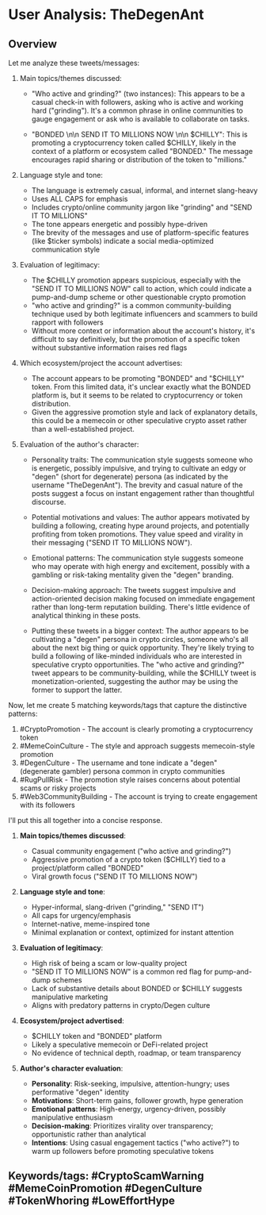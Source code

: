 # User Analysis: TheDegenAnt

## Overview

<think>
Let me analyze these tweets/messages:

1. Main topics/themes discussed:
   - "Who active and grinding?" (two instances):
     This appears to be a casual check-in with followers, asking who is active and working hard ("grinding"). It's a common phrase in online communities to gauge engagement or ask who is available to collaborate on tasks.
   
   - "BONDED \n\n SEND IT TO MILLIONS NOW \n\n $CHILLY":
     This is promoting a cryptocurrency token called $CHILLY, likely in the context of a platform or ecosystem called "BONDED." The message encourages rapid sharing or distribution of the token to "millions."

2. Language style and tone:
   - The language is extremely casual, informal, and internet slang-heavy
   - Uses ALL CAPS for emphasis
   - Includes crypto/online community jargon like "grinding" and "SEND IT TO MILLIONS"
   - The tone appears energetic and possibly hype-driven
   - The brevity of the messages and use of platform-specific features (like $ticker symbols) indicate a social media-optimized communication style

3. Evaluation of legitimacy:
   - The $CHILLY promotion appears suspicious, especially with the "SEND IT TO MILLIONS NOW" call to action, which could indicate a pump-and-dump scheme or other questionable crypto promotion
   - "who active and grinding?" is a common community-building technique used by both legitimate influencers and scammers to build rapport with followers
   - Without more context or information about the account's history, it's difficult to say definitively, but the promotion of a specific token without substantive information raises red flags

4. Which ecosystem/project the account advertises:
   - The account appears to be promoting "BONDED" and "$CHILLY" token. From this limited data, it's unclear exactly what the BONDED platform is, but it seems to be related to cryptocurrency or token distribution.
   - Given the aggressive promotion style and lack of explanatory details, this could be a memecoin or other speculative crypto asset rather than a well-established project.

5. Evaluation of the author's character:
   - Personality traits: The communication style suggests someone who is energetic, possibly impulsive, and trying to cultivate an edgy or "degen" (short for degenerate) persona (as indicated by the username "TheDegenAnt"). The brevity and casual nature of the posts suggest a focus on instant engagement rather than thoughtful discourse.
   
   - Potential motivations and values: The author appears motivated by building a following, creating hype around projects, and potentially profiting from token promotions. They value speed and virality in their messaging ("SEND IT TO MILLIONS NOW").
   
   - Emotional patterns: The communication style suggests someone who may operate with high energy and excitement, possibly with a gambling or risk-taking mentality given the "degen" branding.
   
   - Decision-making approach: The tweets suggest impulsive and action-oriented decision making focused on immediate engagement rather than long-term reputation building. There's little evidence of analytical thinking in these posts.
   
   - Putting these tweets in a bigger context: The author appears to be cultivating a "degen" persona in crypto circles, someone who's all about the next big thing or quick opportunity. They're likely trying to build a following of like-minded individuals who are interested in speculative crypto opportunities. The "who active and grinding?" tweet appears to be community-building, while the $CHILLY tweet is monetization-oriented, suggesting the author may be using the former to support the latter.

Now, let me create 5 matching keywords/tags that capture the distinctive patterns:

1. #CryptoPromotion - The account is clearly promoting a cryptocurrency token
2. #MemeCoinCulture - The style and approach suggests memecoin-style promotion
3. #DegenCulture - The username and tone indicate a "degen" (degenerate gambler) persona common in crypto communities
4. #RugPullRisk - The promotion style raises concerns about potential scams or risky projects
5. #Web3CommunityBuilding - The account is trying to create engagement with its followers

I'll put this all together into a concise response.
</think>

1. **Main topics/themes discussed**:
   - Casual community engagement ("who active and grinding?")
   - Aggressive promotion of a crypto token ($CHILLY) tied to a project/platform called "BONDED"
   - Viral growth focus ("SEND IT TO MILLIONS NOW")

2. **Language style and tone**:
   - Hyper-informal, slang-driven ("grinding," "SEND IT")
   - All caps for urgency/emphasis
   - Internet-native, meme-inspired tone
   - Minimal explanation or context, optimized for instant attention

3. **Evaluation of legitimacy**:
   - High risk of being a scam or low-quality project
   - "SEND IT TO MILLIONS NOW" is a common red flag for pump-and-dump schemes
   - Lack of substantive details about BONDED or $CHILLY suggests manipulative marketing
   - Aligns with predatory patterns in crypto/Degen culture

4. **Ecosystem/project advertised**:
   - $CHILLY token and "BONDED" platform
   - Likely a speculative memecoin or DeFi-related project
   - No evidence of technical depth, roadmap, or team transparency

5. **Author's character evaluation**:
   - **Personality**: Risk-seeking, impulsive, attention-hungry; uses performative "degen" identity
   - **Motivations**: Short-term gains, follower growth, hype generation
   - **Emotional patterns**: High-energy, urgency-driven, possibly manipulative enthusiasm
   - **Decision-making**: Prioritizes virality over transparency; opportunistic rather than analytical
   - **Intentions**: Using casual engagement tactics ("who active?") to warm up followers before promoting speculative tokens

**Keywords/tags**: #CryptoScamWarning #MemeCoinPromotion #DegenCulture #TokenWhoring #LowEffortHype
---
